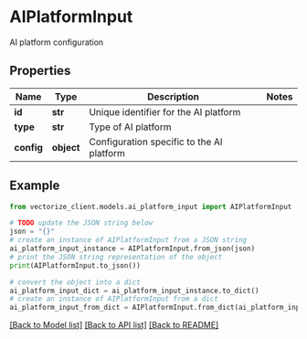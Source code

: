 # AIPlatformInput

AI platform configuration

## Properties

Name | Type | Description | Notes
------------ | ------------- | ------------- | -------------
**id** | **str** | Unique identifier for the AI platform | 
**type** | **str** | Type of AI platform | 
**config** | **object** | Configuration specific to the AI platform | 

## Example

```python
from vectorize_client.models.ai_platform_input import AIPlatformInput

# TODO update the JSON string below
json = "{}"
# create an instance of AIPlatformInput from a JSON string
ai_platform_input_instance = AIPlatformInput.from_json(json)
# print the JSON string representation of the object
print(AIPlatformInput.to_json())

# convert the object into a dict
ai_platform_input_dict = ai_platform_input_instance.to_dict()
# create an instance of AIPlatformInput from a dict
ai_platform_input_from_dict = AIPlatformInput.from_dict(ai_platform_input_dict)
```
[[Back to Model list]](../README.md#documentation-for-models) [[Back to API list]](../README.md#documentation-for-api-endpoints) [[Back to README]](../README.md)


